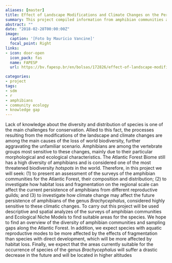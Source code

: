 ```yaml
---
aliases: [master]
title: Effect of Landscape Modifications and Climate Changes on the Persistence of Amphibians in the Atlantic Forest
summary: This project compiled information from amphibian communities and assessed how habitat loss and fragmentation and climate change affect amphibians
abstract: ""
date: "2018-02-28T00:00:00Z"
image:
  caption: '[Foto by Maurício Vancine]'
  focal_point: Right
links:
- icon: door-open
  icon_pack: fas
  name: FAPESP
  url: https://bv.fapesp.br/en/bolsas/172826/effect-of-landscape-modifications-and-climate-changes-on-the-persistence-of-amphibians-in-the-atlant/

categories:
- project
tags:
- sdm
- r
- amphibians
- community ecology
- knowledge gap
---
```



Lack of knowledge about the diversity and distribution of species is one of the main challenges for conservation. Allied to this fact, the  processes resulting from the modifications of the landscape and climate  changes are among the main causes of the loss of world biodiversity,  further aggravating the unfamiliar scenario. Amphibians are among the  vertebrate groups most sensitive to these changes, mainly due to their  particular morphological and ecological characteristics. The Atlantic  Forest Biome still has a high diversity of amphibians and is considered  one of the most threatened biodiversity *hotspots* in the world.  Therefore, in this project we will seek: (1) to present an assessment of the surveys of the amphibian communities for the Atlantic Forest, their composition and distribution; (2) to investigate how habitat loss and  fragmentation on the regional scale can affect the current persistence  of amphibians from different reproductive guilds; and (3) to investigate how climate change may affect the future persistence of amphibians of  the genus *Brachycephalus*, considered highly sensitive to these climatic  changes. To carry out this project will be used descriptive and spatial  analyzes of the surveys of amphibian communities and Ecological Niche  Models to find suitable areas for the species. We hope to find an  overview of the diversity of amphibian communities and sampling gaps  along the Atlantic Forest. In addition, we expect species with aquatic  reproductive modes to be more affected by the effects of fragmentation  than species with direct development, which will be more affected by  habitat loss. Finally, we expect that the areas currently suitable for  the occurrence of species of the genus *Brachycephalus* will suffer a  drastic decrease in the future and will be located in higher altitudes